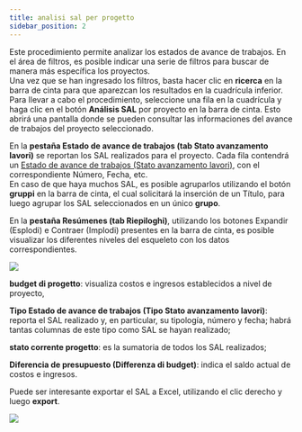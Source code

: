 ```yaml
---
title: analisi sal per progetto
sidebar_position: 2
---
```


Este procedimiento permite analizar los estados de avance de trabajos. En el área de filtros, es posible indicar una serie de filtros para buscar de manera más específica los proyectos.  
Una vez que se han ingresado los filtros, basta hacer clic en **ricerca** en la barra de cinta para que aparezcan los resultados en la cuadrícula inferior. Para llevar a cabo el procedimiento, seleccione una fila en la cuadrícula y haga clic en el botón **Análisis SAL** por proyecto en la barra de cinta. Esto abrirá una pantalla donde se pueden consultar las informaciones del avance de trabajos del proyecto seleccionado.

En la **pestaña Estado de avance de trabajos (tab Stato avanzamento lavori)** se reportan los SAL realizados para el proyecto. Cada fila contendrá un [Estado de avance de trabajos (Stato avanzamento lavori)](/docs/project-management/work-project-status/new-work-project-status/), con el correspondiente Número, Fecha, etc.  
En caso de que haya muchos SAL, es posible agruparlos utilizando el botón **gruppi** en la barra de cinta, el cual solicitará la inserción de un Título, para luego agrupar los SAL seleccionados en un único **grupo**.

En la **pestaña Resúmenes (tab Riepiloghi)**, utilizando los botones Expandir (Esplodi) e Contraer (Implodi) presentes en la barra de cinta, es posible visualizar los diferentes niveles del esqueleto con los datos correspondientes.

![](/img/it-it/project-management/transverse-procedures/riepilogues.png)

**budget di progetto**: visualiza costos e ingresos establecidos a nivel de proyecto,  

**Tipo Estado de avance de trabajos (Tipo Stato avanzamento lavori)**: reporta el SAL realizado y, en particular, su tipología, número y fecha; habrá tantas columnas de este tipo como SAL se hayan realizado;  

**stato corrente progetto**: es la sumatoria de todos los SAL realizados;  

**Diferencia de presupuesto (Differenza di budget)**: indica el saldo actual de costos e ingresos.

Puede ser interesante exportar el SAL a Excel, utilizando el clic derecho y luego **export**.

![](/img/it-it/project-management/transverse-procedures/export.png)